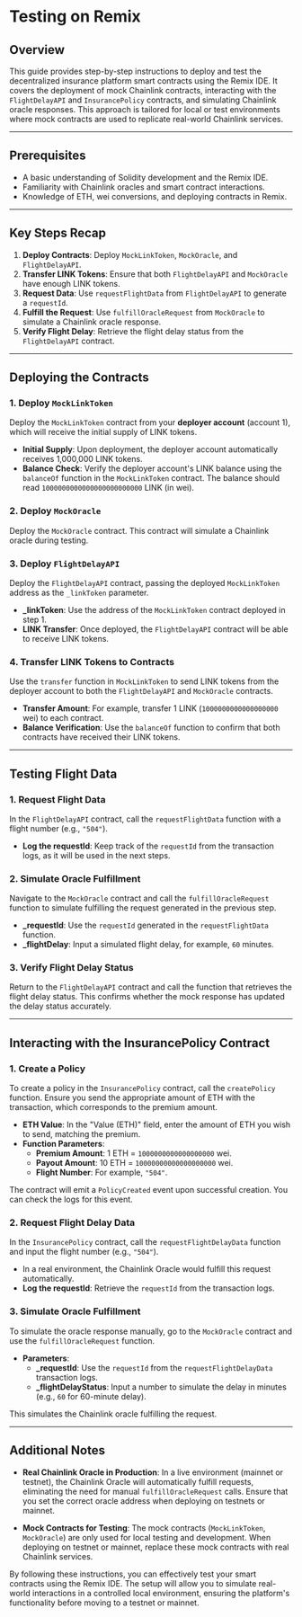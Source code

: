
# Testing on Remix

## Overview

This guide provides step-by-step instructions to deploy and test the decentralized insurance platform smart contracts using the Remix IDE. It covers the deployment of mock Chainlink contracts, interacting with the `FlightDelayAPI` and `InsurancePolicy` contracts, and simulating Chainlink oracle responses. This approach is tailored for local or test environments where mock contracts are used to replicate real-world Chainlink services.

---

## Prerequisites

- A basic understanding of Solidity development and the Remix IDE.
- Familiarity with Chainlink oracles and smart contract interactions.
- Knowledge of ETH, wei conversions, and deploying contracts in Remix.

---

## Key Steps Recap

1. **Deploy Contracts**: Deploy `MockLinkToken`, `MockOracle`, and `FlightDelayAPI`.
2. **Transfer LINK Tokens**: Ensure that both `FlightDelayAPI` and `MockOracle` have enough LINK tokens.
3. **Request Data**: Use `requestFlightData` from `FlightDelayAPI` to generate a `requestId`.
4. **Fulfill the Request**: Use `fulfillOracleRequest` from `MockOracle` to simulate a Chainlink oracle response.
5. **Verify Flight Delay**: Retrieve the flight delay status from the `FlightDelayAPI` contract.

---

## Deploying the Contracts

### 1. Deploy `MockLinkToken`

Deploy the `MockLinkToken` contract from your **deployer account** (account 1), which will receive the initial supply of LINK tokens.

- **Initial Supply**: Upon deployment, the deployer account automatically receives 1,000,000 LINK tokens.
- **Balance Check**: Verify the deployer account's LINK balance using the `balanceOf` function in the `MockLinkToken` contract. The balance should read `1000000000000000000000000` LINK (in wei).

### 2. Deploy `MockOracle`

Deploy the `MockOracle` contract. This contract will simulate a Chainlink oracle during testing.

### 3. Deploy `FlightDelayAPI`

Deploy the `FlightDelayAPI` contract, passing the deployed `MockLinkToken` address as the `_linkToken` parameter.

- **_linkToken**: Use the address of the `MockLinkToken` contract deployed in step 1.
- **LINK Transfer**: Once deployed, the `FlightDelayAPI` contract will be able to receive LINK tokens.

### 4. Transfer LINK Tokens to Contracts

Use the `transfer` function in `MockLinkToken` to send LINK tokens from the deployer account to both the `FlightDelayAPI` and `MockOracle` contracts.

- **Transfer Amount**: For example, transfer 1 LINK (`1000000000000000000` wei) to each contract.
- **Balance Verification**: Use the `balanceOf` function to confirm that both contracts have received their LINK tokens.

---

## Testing Flight Data

### 1. Request Flight Data

In the `FlightDelayAPI` contract, call the `requestFlightData` function with a flight number (e.g., `"504"`).

- **Log the requestId**: Keep track of the `requestId` from the transaction logs, as it will be used in the next steps.

### 2. Simulate Oracle Fulfillment

Navigate to the `MockOracle` contract and call the `fulfillOracleRequest` function to simulate fulfilling the request generated in the previous step.

- **_requestId**: Use the `requestId` generated in the `requestFlightData` function.
- **_flightDelay**: Input a simulated flight delay, for example, `60` minutes.

### 3. Verify Flight Delay Status

Return to the `FlightDelayAPI` contract and call the function that retrieves the flight delay status. This confirms whether the mock response has updated the delay status accurately.

---

## Interacting with the InsurancePolicy Contract

### 1. Create a Policy

To create a policy in the `InsurancePolicy` contract, call the `createPolicy` function. Ensure you send the appropriate amount of ETH with the transaction, which corresponds to the premium amount.

- **ETH Value**: In the "Value (ETH)" field, enter the amount of ETH you wish to send, matching the premium.
- **Function Parameters**:
  - **Premium Amount**: 1 ETH = `1000000000000000000` wei.
  - **Payout Amount**: 10 ETH = `10000000000000000000` wei.
  - **Flight Number**: For example, `"504"`.
  
The contract will emit a `PolicyCreated` event upon successful creation. You can check the logs for this event.

### 2. Request Flight Delay Data

In the `InsurancePolicy` contract, call the `requestFlightDelayData` function and input the flight number (e.g., `"504"`).

- In a real environment, the Chainlink Oracle would fulfill this request automatically.
- **Log the requestId**: Retrieve the `requestId` from the transaction logs.

### 3. Simulate Oracle Fulfillment

To simulate the oracle response manually, go to the `MockOracle` contract and use the `fulfillOracleRequest` function.

- **Parameters**:
  - **_requestId**: Use the `requestId` from the `requestFlightDelayData` transaction logs.
  - **_flightDelayStatus**: Input a number to simulate the delay in minutes (e.g., `60` for 60-minute delay).

This simulates the Chainlink oracle fulfilling the request.

---

## Additional Notes

- **Real Chainlink Oracle in Production**: In a live environment (mainnet or testnet), the Chainlink Oracle will automatically fulfill requests, eliminating the need for manual `fulfillOracleRequest` calls. Ensure that you set the correct oracle address when deploying on testnets or mainnet.
  
- **Mock Contracts for Testing**: The mock contracts (`MockLinkToken`, `MockOracle`) are only used for local testing and development. When deploying on testnet or mainnet, replace these mock contracts with real Chainlink services.

By following these instructions, you can effectively test your smart contracts using the Remix IDE. The setup will allow you to simulate real-world interactions in a controlled local environment, ensuring the platform's functionality before moving to a testnet or mainnet.
